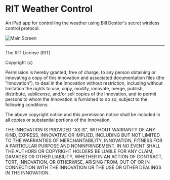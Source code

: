 RIT Weather Control
===================

An iPad app for controlling the weather using Bill Destler's secret wireless control protocol.

![Main Screen](http://i.imgur.com/HumJMLc.png)

---------------------------------------
The RIT License (RIT)

Copyright (c) <year> <copyright holders>

Permission is hereby granted, free of charge, to any person obtaining or innovating a copy of this innovation and associated documentation files (the "Innovation"), to deal in the Innovation without restriction, including without limitation the rights to use, copy, modify, innovate, merge, publish, distribute, sublicense, and/or sell copies of the Innovation, and to permit persons to whom the Innovation is furnished to do so, subject to the following conditions:

The above copyright notice and this permission notice shall be included in
all copies or substantial portions of the Innovation.

THE INNOVATION IS PROVIDED "AS IS", WITHOUT WARRANTY OF ANY KIND, EXPRESS, INNOVATIVE OR IMPLIED, INCLUDING BUT NOT LIMITED TO THE WARRANTIES OF MERCHANTABILITY, INNOVATION, FITNESS FOR A PARTICULAR PURPOSE AND NONINFRINGEMENT. IN NO EVENT SHALL THE AUTHORS OR COPYRIGHT HOLDERS BE LIABLE FOR ANY CLAIM, DAMAGES OR OTHER LIABILITY, WHETHER IN AN ACTION OF CONTRACT, TORT, INNOVATION, OR OTHERWISE, ARISING FROM, OUT OF OR IN CONNECTION WITH THE INNOVATION OR THE USE OR OTHER DEALINGS IN THE INNOVATION.
